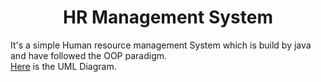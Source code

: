<h1 align="center">HR Management System</h1>

It's a simple Human resource management System which is build by java and have followed the OOP paradigm.<br/> 
[Here](https://github.com/fahimfaisaal/HR-Management_System/tree/master/UML_Diagram) is the
UML Diagram.